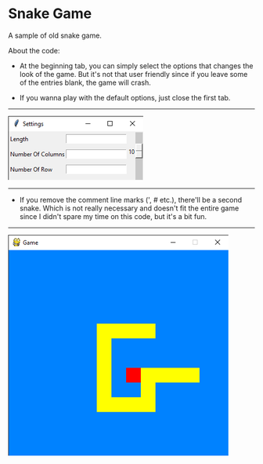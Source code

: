 # Snake Game

A sample of old snake game.

About the code:

- At the beginning tab, you can simply select the options that changes the look of the game. But it's not that user friendly since if you leave some of the entries blank, the game will crash. 

- If you wanna play with the default options, just close the first tab.
<hr>

![](README/Options.png)

<hr>

- If you remove the comment line marks (', # etc.), there'll be a second snake. Which is not really necessary and doesn't fit the entire game since I didn't spare my time on this code, but it's a bit fun.

<hr>

![](README/Snake.png)
